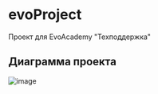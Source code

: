 # evoProject

Проект для EvoAcademy "Техподдержка"

## Диаграмма проекта
![image](https://github.com/1xev3/evoProject/assets/53704889/406b3f41-c33c-4536-97df-84a317b2edc0)
